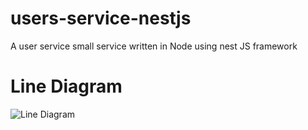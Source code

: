 # users-service-nestjs

A user service small service written in Node using nest JS framework

# Line Diagram

![Line Diagram](https://drive.google.com/file/d/1ph9WVn4oua4mwa7ieboPicaE0_l4i5Lk/view?usp=sharing)

